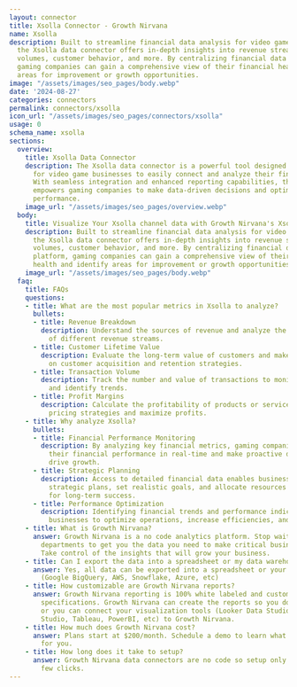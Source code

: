 ```yaml
---
layout: connector
title: Xsolla Connector - Growth Nirvana
name: Xsolla
description: Built to streamline financial data analysis for video game businesses,
  the Xsolla data connector offers in-depth insights into revenue streams, transaction
  volumes, customer behavior, and more. By centralizing financial data in one platform,
  gaming companies can gain a comprehensive view of their financial health and identify
  areas for improvement or growth opportunities.
image: "/assets/images/seo_pages/body.webp"
date: '2024-08-27'
categories: connectors
permalink: connectors/xsolla
icon_url: "/assets/images/seo_pages/connectors/xsolla"
usage: 0
schema_name: xsolla
sections:
  overview:
    title: Xsolla Data Connector
    description: The Xsolla data connector is a powerful tool designed specifically
      for video game businesses to easily connect and analyze their financial data.
      With seamless integration and enhanced reporting capabilities, this connector
      empowers gaming companies to make data-driven decisions and optimize their financial
      performance.
    image_url: "/assets/images/seo_pages/overview.webp"
  body:
    title: Visualize Your Xsolla channel data with Growth Nirvana's Xsolla Connector
    description: Built to streamline financial data analysis for video game businesses,
      the Xsolla data connector offers in-depth insights into revenue streams, transaction
      volumes, customer behavior, and more. By centralizing financial data in one
      platform, gaming companies can gain a comprehensive view of their financial
      health and identify areas for improvement or growth opportunities.
    image_url: "/assets/images/seo_pages/body.webp"
  faq:
    title: FAQs
    questions:
    - title: What are the most popular metrics in Xsolla to analyze?
      bullets:
      - title: Revenue Breakdown
        description: Understand the sources of revenue and analyze the performance
          of different revenue streams.
      - title: Customer Lifetime Value
        description: Evaluate the long-term value of customers and make informed decisions
          on customer acquisition and retention strategies.
      - title: Transaction Volume
        description: Track the number and value of transactions to monitor sales performance
          and identify trends.
      - title: Profit Margins
        description: Calculate the profitability of products or services to optimize
          pricing strategies and maximize profits.
    - title: Why analyze Xsolla?
      bullets:
      - title: Financial Performance Monitoring
        description: By analyzing key financial metrics, gaming companies can monitor
          their financial performance in real-time and make proactive decisions to
          drive growth.
      - title: Strategic Planning
        description: Access to detailed financial data enables businesses to develop
          strategic plans, set realistic goals, and allocate resources effectively
          for long-term success.
      - title: Performance Optimization
        description: Identifying financial trends and performance indicators allows
          businesses to optimize operations, increase efficiencies, and maximize profitability.
    - title: What is Growth Nirvana?
      answer: Growth Nirvana is a no code analytics platform. Stop waiting for other
        departments to get you the data you need to make critical business decisions.
        Take control of the insights that will grow your business.
    - title: Can I export the data into a spreadsheet or my data warehouse?
      answer: Yes, all data can be exported into a spreadsheet or your data warehouse
        (Google BigQuery, AWS, Snowflake, Azure, etc)
    - title: How customizable are Growth Nirvana reports?
      answer: Growth Nirvana reporting is 100% white labeled and customized to your
        specifications. Growth Nirvana can create the reports so you don’t have to
        or you can connect your visualization tools (Looker Data Studio/Google Data
        Studio, Tableau, PowerBI, etc) to Growth Nirvana.
    - title: How much does Growth Nirvana cost?
      answer: Plans start at $200/month. Schedule a demo to learn what plan is best
        for you.
    - title: How long does it take to setup?
      answer: Growth Nirvana data connectors are no code so setup only requires a
        few clicks.
---
```

